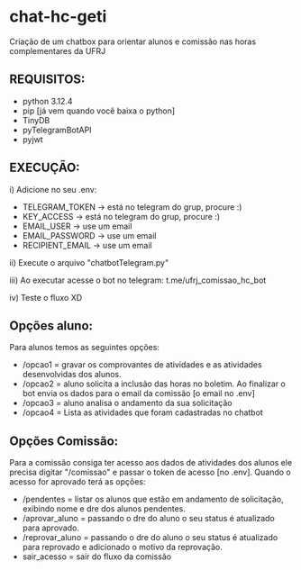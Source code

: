 # chat-hc-geti

Criação de um chatbox para orientar alunos e comissão nas horas complementares da UFRJ

## REQUISITOS:

- python 3.12.4
- pip [já vem quando você baixa o python]
- TinyDB
- pyTelegramBotAPI
- pyjwt

## EXECUÇÃO:

i) Adicione no seu .env:

- TELEGRAM_TOKEN -> está no telegram do grup, procure :)
- KEY_ACCESS -> está no telegram do grup, procure :)
- EMAIL_USER -> use um email
- EMAIL_PASSWORD -> use um email
- RECIPIENT_EMAIL -> use um email

ii) Execute o arquivo "chatbotTelegram.py"

iii) Ao executar acesse o bot no telegram: t.me/ufrj_comissao_hc_bot

iv) Teste o fluxo XD

## Opções aluno:

Para alunos temos as seguintes opções:

- /opcao1 = gravar os comprovantes de atividades e as atividades desenvolvidas dos alunos.
- /opcao2 = aluno solicita a inclusão das horas no boletim. Ao finalizar o bot envia os dados para o email da comissão [o email no .env]
- /opcao3 = aluno analisa o andamento da sua solicitação
- /opcao4 = Lista as atividades que foram cadastradas no chatbot

## Opções Comissão:

Para a comissão consiga ter acesso aos dados de atividades dos alunos ele precisa digitar "/comissao" e passar o token de acesso [no .env]. Quando o acesso for aprovado terá as opções:

- /pendentes = listar os alunos que estão em andamento de solicitação, exibindo nome e dre dos alunos pendentes.
- /aprovar_aluno = passando o dre do aluno o seu status é atualizado para aprovado.
- /reprovar_aluno = passando o dre do aluno o seu status é atualizado para reprovado e adicionado o motivo da reprovação.
- sair_acesso = sair do fluxo da comissão
